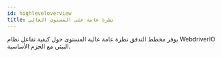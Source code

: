 ```yaml
---
id: highleveloverview
title: نظرة عامة على المستوى العالي
---
```

يوفر مخطط التدفق نظرة عامة عالية المستوى حول كيفية تفاعل نظام WebdriverIO البيئي مع الحزم الأساسية.

<CreateFlowcharts id='highleveloverview' />